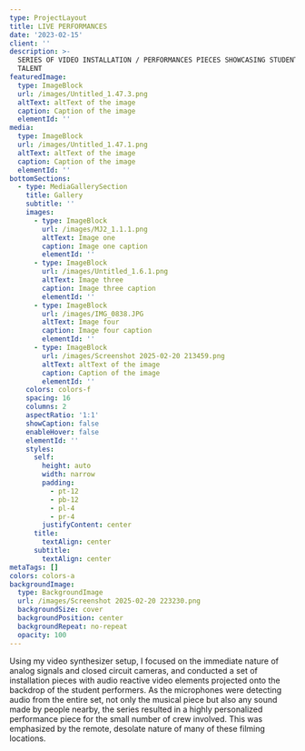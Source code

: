 ```yaml
---
type: ProjectLayout
title: LIVE PERFORMANCES
date: '2023-02-15'
client: ''
description: >-
  SERIES OF VIDEO INSTALLATION / PERFORMANCES PIECES SHOWCASING STUDENT MUSICAL
  TALENT
featuredImage:
  type: ImageBlock
  url: /images/Untitled_1.47.3.png
  altText: altText of the image
  caption: Caption of the image
  elementId: ''
media:
  type: ImageBlock
  url: /images/Untitled_1.47.1.png
  altText: altText of the image
  caption: Caption of the image
  elementId: ''
bottomSections:
  - type: MediaGallerySection
    title: Gallery
    subtitle: ''
    images:
      - type: ImageBlock
        url: /images/MJ2_1.1.1.png
        altText: Image one
        caption: Image one caption
        elementId: ''
      - type: ImageBlock
        url: /images/Untitled_1.6.1.png
        altText: Image three
        caption: Image three caption
        elementId: ''
      - type: ImageBlock
        url: /images/IMG_0838.JPG
        altText: Image four
        caption: Image four caption
        elementId: ''
      - type: ImageBlock
        url: /images/Screenshot 2025-02-20 213459.png
        altText: altText of the image
        caption: Caption of the image
        elementId: ''
    colors: colors-f
    spacing: 16
    columns: 2
    aspectRatio: '1:1'
    showCaption: false
    enableHover: false
    elementId: ''
    styles:
      self:
        height: auto
        width: narrow
        padding:
          - pt-12
          - pb-12
          - pl-4
          - pr-4
        justifyContent: center
      title:
        textAlign: center
      subtitle:
        textAlign: center
metaTags: []
colors: colors-a
backgroundImage:
  type: BackgroundImage
  url: /images/Screenshot 2025-02-20 223230.png
  backgroundSize: cover
  backgroundPosition: center
  backgroundRepeat: no-repeat
  opacity: 100
---
```

Using my video synthesizer setup, I focused on the immediate nature of analog signals and closed circuit cameras, and conducted a set of installation pieces with audio reactive video elements projected onto the backdrop of the student performers. As the microphones were detecting audio from the entire set, not only the musical piece but also any sound made by people nearby, the series resulted in a highly personalized performance piece for the small number of crew involved. This was emphasized by the remote, desolate nature of many of these filming locations.
